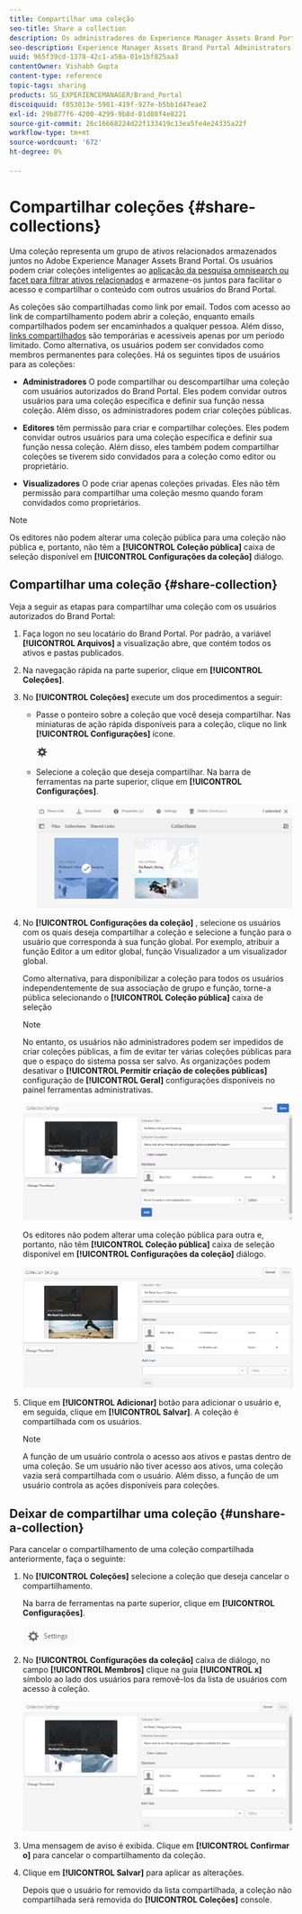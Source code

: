 ```yaml
---
title: Compartilhar uma coleção
seo-title: Share a collection
description: Os administradores do Experience Manager Assets Brand Portal podem compartilhar e cancelar o compartilhamento de uma coleção inteligente com usuários autorizados. Os editores podem visualizar e compartilhar somente as coleções criadas por eles, compartilhadas com eles e coleções públicas.
seo-description: Experience Manager Assets Brand Portal Administrators can share and unshare a collection or a smart collection with authorized users. Editors can view and share only the collections created by them, shared with them, and public collections.
uuid: 965f39cd-1378-42c1-a58a-01e1bf825aa3
contentOwner: Vishabh Gupta
content-type: reference
topic-tags: sharing
products: SG_EXPERIENCEMANAGER/Brand_Portal
discoiquuid: f053013e-5981-419f-927e-b5bb1d47eae2
exl-id: 29b877f6-4200-4299-9b8d-81d88f4e8221
source-git-commit: 26c16668224d22f133419c13ea5fe4e24335a22f
workflow-type: tm+mt
source-wordcount: '672'
ht-degree: 0%

---
```


# Compartilhar coleções {#share-collections}

Uma coleção representa um grupo de ativos relacionados armazenados juntos no Adobe Experience Manager Assets Brand Portal. Os usuários podem criar coleções inteligentes ao [aplicação da pesquisa omnisearch ou facet para filtrar ativos relacionados](brand-portal-searching.md) e armazene-os juntos para facilitar o acesso e compartilhar o conteúdo com outros usuários do Brand Portal.

<!--The administrators can share and unshare a collection with the authorized Brand Portal users. Editors and viewers can view and share the collections created by them, shared with them, and public collections.-->

As coleções são compartilhadas como link por email. Todos com acesso ao link de compartilhamento podem abrir a coleção, enquanto emails compartilhados podem ser encaminhados a qualquer pessoa. Além disso, [links compartilhados](https://experienceleague.adobe.com/docs/experience-manager-brand-portal/using/share/brand-portal-link-share.html?lang=en) são temporárias e acessíveis apenas por um período limitado. Como alternativa, os usuários podem ser convidados como membros permanentes para coleções. Há os seguintes tipos de usuários para as coleções:

* **Administradores** O pode compartilhar ou descompartilhar uma coleção com usuários autorizados do Brand Portal. Eles podem convidar outros usuários para uma coleção específica e definir sua função nessa coleção. Além disso, os administradores podem criar coleções públicas.

* **Editores** têm permissão para criar e compartilhar coleções. Eles podem convidar outros usuários para uma coleção específica e definir sua função nessa coleção. Além disso, eles também podem compartilhar coleções se tiverem sido convidados para a coleção como editor ou proprietário.

* **Visualizadores** O pode criar apenas coleções privadas. Eles não têm permissão para compartilhar uma coleção mesmo quando foram convidados como proprietários.

>[!NOTE]
>
>Os editores não podem alterar uma coleção pública para uma coleção não pública e, portanto, não têm a **[!UICONTROL Coleção pública]** caixa de seleção disponível em **[!UICONTROL Configurações da coleção]** diálogo.

## Compartilhar uma coleção {#share-collection}

Veja a seguir as etapas para compartilhar uma coleção com os usuários autorizados do Brand Portal:

1. Faça logon no seu locatário do Brand Portal. Por padrão, a variável **[!UICONTROL Arquivos]** a visualização abre, que contém todos os ativos e pastas publicados.

1. Na navegação rápida na parte superior, clique em **[!UICONTROL Coleções]**.

1. No **[!UICONTROL Coleções]** execute um dos procedimentos a seguir:

   * Passe o ponteiro sobre a coleção que você deseja compartilhar. Nas miniaturas de ação rápida disponíveis para a coleção, clique no link **[!UICONTROL Configurações]** ícone.

     ![](assets/settings-icon.png)

   * Selecione a coleção que deseja compartilhar. Na barra de ferramentas na parte superior, clique em **[!UICONTROL Configurações]**.

     ![](assets/collection-console.png)

1. No **[!UICONTROL Configurações da coleção]** , selecione os usuários com os quais deseja compartilhar a coleção e selecione a função para o usuário que corresponda à sua função global. Por exemplo, atribuir a função Editor a um editor global, função Visualizador a um visualizador global.

   Como alternativa, para disponibilizar a coleção para todos os usuários independentemente de sua associação de grupo e função, torne-a pública selecionando o **[!UICONTROL Coleção pública]** caixa de seleção

   >[!NOTE]
   >
   >No entanto, os usuários não administradores podem ser impedidos de criar coleções públicas, a fim de evitar ter várias coleções públicas para que o espaço do sistema possa ser salvo. As organizações podem desativar o **[!UICONTROL Permitir criação de coleções públicas]** configuração de **[!UICONTROL Geral]** configurações disponíveis no painel ferramentas administrativas.

   ![](assets/collection_sharingadduser.png)

   Os editores não podem alterar uma coleção pública para outra e, portanto, não têm **[!UICONTROL Coleção pública]** caixa de seleção disponível em **[!UICONTROL Configurações da coleção]** diálogo.

   ![](assets/collection-setting-editor.png)

1. Clique em **[!UICONTROL Adicionar]** botão para adicionar o usuário e, em seguida, clique em **[!UICONTROL Salvar]**. A coleção é compartilhada com os usuários.

   >[!NOTE]
   >
   >A função de um usuário controla o acesso aos ativos e pastas dentro de uma coleção. Se um usuário não tiver acesso aos ativos, uma coleção vazia será compartilhada com o usuário. Além disso, a função de um usuário controla as ações disponíveis para coleções.

## Deixar de compartilhar uma coleção {#unshare-a-collection}

Para cancelar o compartilhamento de uma coleção compartilhada anteriormente, faça o seguinte:

1. No **[!UICONTROL Coleções]** selecione a coleção que deseja cancelar o compartilhamento.

   Na barra de ferramentas na parte superior, clique em **[!UICONTROL Configurações]**.

   ![](assets/collection_settings.png)

1. No **[!UICONTROL Configurações da coleção]** caixa de diálogo, no campo **[!UICONTROL Membros]** clique na guia **[!UICONTROL x]** símbolo ao lado dos usuários para removê-los da lista de usuários com acesso à coleção.

   ![](assets/unshare_collection.png)

1. Uma mensagem de aviso é exibida. Clique em **[!UICONTROL Confirmar o]** para cancelar o compartilhamento da coleção.

1. Clique em **[!UICONTROL Salvar]** para aplicar as alterações.

   Depois que o usuário for removido da lista compartilhada, a coleção não compartilhada será removida do **[!UICONTROL Coleções]** console.

<!--
1. Click the overlay icon on the left, and choose **[!UICONTROL Navigation]**.

   ![](assets/contenttree-1.png)

1. From the siderail on the left, click **[!UICONTROL Collections]**.

   ![](assets/access_collections.png)

1. From the **[!UICONTROL Collections]** console, do one of the following:

    * Hover the pointer over the collection you want to share. From the quick action thumbnails available for the collection, click the **[!UICONTROL Settings]** icon.

   ![](assets/settings_thumbnail.png)

    * Select the collection you want to share. From the toolbar at the top, click **[!UICONTROL Settings]**.
    
   ![](assets/collection-sharing.png)

1. In the [!UICONTROL Collection Settings] dialog box, select the users or groups with whom you want to share the collection and select the role for a user or a group to match their global role. For example, assign the Editor role to a global editor, the Viewer role to a global viewer.

   Alternatively, to make the collection available to all users irrespective of their group membership and role, make it public by selecting the **[!UICONTROL Public Collection]** check-box.

   >[!NOTE]
   >
   >However, non-admin users can be restricted from creating public collections, to avoid having numerous public collections so that system space can be saved. Organizations can disable the **[!UICONTROL Allow public collections creation]** configuration from [!UICONTROL General] settings available in admin tools panel.

   ![](assets/collection_sharingadduser.png)

   Editors cannot change a public collection to a non-public collection and, therefore, do not have **[!UICONTROL Public Collection]** check-box available in **[!UICONTROL Collection Settings]** dialog.

   ![](assets/collection-setting-editor.png)

1. Select **[!UICONTROL Add]**, and then **[!UICONTROL Save]**. The collection is shared with the chosen users.

   >[!NOTE]
   >
   >A user's role governs access to the assets and folders inside a collection. If a user does not have access to assets, an empty collection is shared with the user. Also, a user's role governs the actions available for collections.

## Unshare a collection {#unshare-a-collection}

To unshare a previously shared collection, do the following:

1. From the **[!UICONTROL Collections]** console, select the collection you want to unshare.

   In the toolbar, click **[!UICONTROL Settings]**.

   ![](assets/collection_settings.png)

1. On the **[!UICONTROL Collection Settings]** dialog box, under **[!UICONTROL Members]**, click the **[!UICONTROL x]** symbol next to users or groups to remove them from the list of users you shared the collection with.

   ![](assets/unshare_collection.png)

1. In the warning message box, click **[!UICONTROL Confirm]** to confirm unshare.

   Click **[!UICONTROL Save]**.

1. Log in to Brand Portal with the credentials of the user you removed from the shared list. The collection is removed from the **[!UICONTROL Collections]** console.
-->
